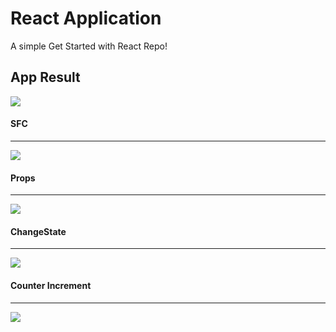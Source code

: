# React Application

A simple Get Started with React Repo!


## App Result
<img src="https://user-images.githubusercontent.com/58719230/87876866-79c13900-c9f8-11ea-891d-6b74ea53c3a3.png">


#### SFC
-----------------
<img src="https://user-images.githubusercontent.com/58719230/87902846-3f977c00-ca78-11ea-987b-b58b3497b73a.png">


#### Props
-----------------
<img src="https://user-images.githubusercontent.com/58719230/87923638-6ca95600-ca9b-11ea-9d67-9096451469be.png">


#### ChangeState
-----------------
<img src="https://user-images.githubusercontent.com/58719230/87935211-4b059a00-caae-11ea-87fa-a5480e07ac2d.png">

#### Counter Increment
-----------------
<img src="https://user-images.githubusercontent.com/58719230/87953245-6bdae900-cac8-11ea-995b-21cb261010da.png">

